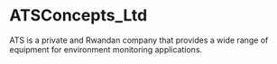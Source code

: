 # ATSConcepts_Ltd
ATS is a private and Rwandan company that provides a wide range of equipment for environment monitoring applications.
